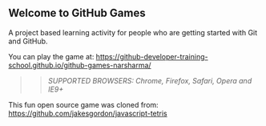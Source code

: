## Welcome to GitHub Games

A project based learning activity for people who are getting started with Git and GitHub.

You can play the game at: https://github-developer-training-school.github.io/github-games-narsharma/

>> _*SUPPORTED BROWSERS*: Chrome, Firefox, Safari, Opera and IE9+_

This fun open source game was cloned from: https://github.com/jakesgordon/javascript-tetris

